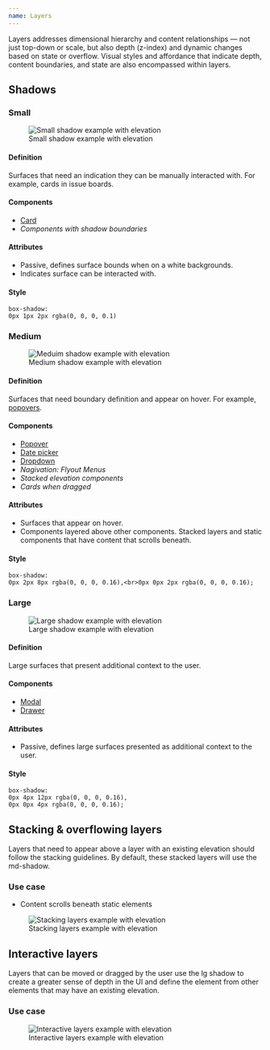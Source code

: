 ```yaml
---
name: Layers
---
```


Layers addresses dimensional hierarchy and content relationships — not just top-down or scale, but also depth (z-index) and dynamic changes based on state or overflow. Visual styles and affordance that indicate depth, content boundaries, and state are also encompassed within layers.

## Shadows

### Small

<figure class="figure" role="figure" aria-label="Small shadow example with elevation">
  <img class="figure-img" src="/img/layers/layers-shadow-small.png" alt="Small shadow example with elevation" role="img" />
  <figcaption class="figure-caption">Small shadow example with elevation</figcaption>
</figure>

#### Definition

Surfaces that need an indication they can be manually interacted with. For example, cards in issue boards.

#### Components

* [Card](/components/card)
* *Components with shadow boundaries*

#### Attributes

* Passive, defines surface bounds when on a white backgrounds.
* Indicates surface can be interacted with.

#### Style

`box-shadow:`<br>`0px 1px 2px rgba(0, 0, 0, 0.1)`

### Medium

<figure class="figure" role="figure" aria-label="Medium shadow example with elevation">
  <img class="figure-img" src="/img/layers/layers-shadow-medium.png" alt="Meduim shadow example with elevation" role="img" />
  <figcaption class="figure-caption">Medium shadow example with elevation</figcaption>
</figure>

#### Definition

Surfaces that need boundary definition and appear on hover. For example, [popovers](/components/popover).

#### Components

* [Popover](/components/popover)
* [Date picker](/components/date-picker)
* [Dropdown](/components/dropdown)
* *Nagivation: Flyout Menus*
* *Stacked elevation components*
* *Cards when dragged*

#### Attributes

* Surfaces that appear on hover.
* Components layered above other components. Stacked layers and static components that have content that scrolls beneath.

#### Style

`box-shadow:`<br>`0px 2px 8px rgba(0, 0, 0, 0.16),<br>0px 0px 2px rgba(0, 0, 0, 0.16);`

### Large

<figure class="figure" role="figure" aria-label="Large shadow example with elevation">
  <img class="figure-img" src="/img/layers/layers-shadow-large.png" alt="Large shadow example with elevation" role="img" />
  <figcaption class="figure-caption">Large shadow example with elevation</figcaption>
</figure>

#### Definition

Large surfaces that present additional context to the user. 

#### Components

* [Modal](/components/modal)
* [Drawer](/components/drawer)

#### Attributes

* Passive, defines large surfaces presented as additional context to the user.

#### Style

`box-shadow:`<br>`0px 4px 12px rgba(0, 0, 0, 0.16),`<br>`0px 0px 4px rgba(0, 0, 0, 0.16);`

## Stacking & overflowing layers

Layers that need to appear above a layer with an existing elevation should follow the stacking guidelines. By default, these stacked layers will use the md-shadow.

### Use case

- Content scrolls beneath static elements

<figure class="figure" role="figure" aria-label="Stacking layers example with elevation">
  <img class="figure-img" src="/img/layers/layers-scrolling.png" alt="Stacking layers example with elevation" role="img" />
  <figcaption class="figure-caption">Stacking layers example with elevation</figcaption>
</figure>

## Interactive layers

Layers that can be moved or dragged by the user use the lg shadow to create a greater sense of depth in the UI and define the element from other elements that may have an existing elevation.

### Use case 

<figure class="figure" role="figure" aria-label="Interactive layers example with elevation">
  <img class="figure-img" src="/img/layers/layers-interactive.png" alt="Interactive layers example with elevation" role="img" />
  <figcaption class="figure-caption">Interactive layers example with elevation</figcaption>
</figure>
